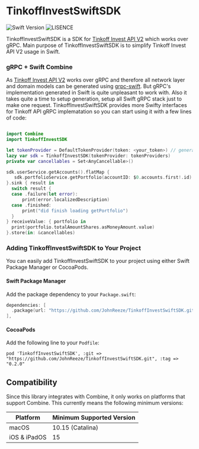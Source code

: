 # TinkoffInvestSwiftSDK
![Swift Version](https://img.shields.io/badge/swift-5.5-orange) ![LISENCE](https://img.shields.io/badge/LICENSE-MIT-green)

TinkoffInvestSwiftSDK is a SDK for [Tinkoff Invest API V2](https://github.com/Tinkoff/investAPI) which works over gRPC. Main purpose of TinkoffInvestSwiftSDK is to simplify Tinkoff Invest API V2 usage in Swift.


### gRPC + Swift Combine 

As [Tinkoff Invest API V2](https://github.com/Tinkoff/investAPI) works over gRPC and therefore all network layer and domain models can be generated using [grpc-swift](https://github.com/grpc/grpc-swift). But gRPC's implementation generated in Swift is quite unpleasant to work with. Also it takes quite a time to setup generation, setup all Swift gRPC stack just to make one request. 
TinkoffInvestSwiftSDK provides more Swifty interfaces for Tinkoff API gRPC implematation so you can start using it with a few lines of code:

```swift

import Combine
import TinkoffInvestSDK

let tokenProvider = DefaultTokenProvider(token: <your_token>) // generate your personal token for Tinkoff Invest API
lazy var sdk = TinkoffInvestSDK(tokenProvider: tokenProviders)
private var cancellables = Set<AnyCancellable>()

sdk.userService.getAccounts().flatMap {
   sdk.portfolioService.getPortfolio(accountID: $0.accounts.first!.id)
}.sink { result in
  switch result {
  case .failure(let error):
      print(error.localizedDescription)
  case .finished:
      print("did finish loading getPortfolio")
  }
} receiveValue: { portfolio in
  print(portfolio.totalAmountShares.asMoneyAmount.value)
}.store(in: &cancellables)

```

### Adding TinkoffInvestSwiftSDK to Your Project

You can easily add TinkoffInvestSwiftSDK to your project using either Swift Package Manager or CocoaPods.

#### Swift Package Manager

Add the package dependency to your `Package.swift`:

```swift
dependencies: [
  .package(url: "https://github.com/JohnReeze/TinkoffInvestSwiftSDK.git", from: "0.2.0"),
],
```

#### CocoaPods

Add the following line to your `Podfile`:

```text
pod 'TinkoffInvestSwiftSDK', :git => "https://github.com/JohnReeze/TinkoffInvestSwiftSDK.git", :tag => "0.2.0"
```

## Compatibility

Since this library integrates with Combine, it only works on platforms that support Combine. This currently means the following minimum versions:

Platform | Minimum Supported Version
--- | ---
macOS | 10.15 (Catalina)
iOS & iPadOS | 15
